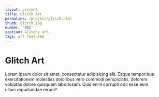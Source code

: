 ```yaml
---
layout: project
title: Glitch Art
permalink: /project/glitch.html
thumb: glitch.jpg
number: '002'
caption: Glitchy art.
tags: art featured
---
```


# Glitch Art

Lorem ipsum dolor sit amet, consectetur adipisicing elit. Eaque temporibus exercitationem molestias doloribus vero commodi perspiciatis, dolorem voluptas dolore quisquam laboriosam. Quis enim corrupti odit esse eum ullam repudiandae rerum?